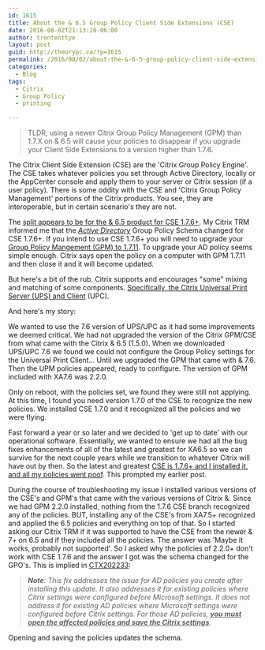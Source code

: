 ```yaml
---
id: 1615
title: About the & 6.5 Group Policy Client Side Extensions (CSE)
date: 2016-08-02T21:13:28-06:00
author: trententtye
layout: post
guid: http://theorypc.ca/?p=1615
permalink: /2016/08/02/about-the-&-6-5-group-policy-client-side-extensions-cse/
categories:
  - Blog
tags:
  - Citrix
  - Group Policy
  - printing

---
```

> <p class="">
>   TLDR; using a newer Citrix Group Policy Management (GPM) than 1.7.X on & 6.5 will cause your policies to disappear if you upgrade your Client Side Extensions to a version higher than 1.7.6.
> </p>

The Citrix Client Side Extension (CSE) are the 'Citrix Group Policy Engine'.  The CSE takes whatever policies you set through Active Directory, locally or the AppCenter console and apply them to your server or Citrix session (if a user policy).  There is some oddity with the CSE and 'Citrix Group Policy Management' portions of the Citrix products.  You see, they are interoperable, but in certain scenario's they are not.

The [split appears to be for the & 6.5 product for CSE 1.7.6+](https://theorypc.ca/2016/07/14/citrix-client-side-extensions-1-7-6-breaks-policies/).  My Citrix TRM informed me that the _<span style="text-decoration: underline;">Active Directory</span>_ Group Policy Schema changed for CSE 1.7.6+.  If you intend to use CSE 1.7.6+ you will need to upgrade your [Group Policy Mangement (GPM) to 1.7.11](http://support.citrix.com/article/CTX202233).  To upgrade your AD policy seems simple enough.  Citrix says open the policy on a computer with GPM 1.7.11 and then close it and it will become updated.

But here's a bit of the rub.  Citrix supports and encourages "some" mixing and matching of some components.  [Specifically, the Citrix Universal Print Server (UPS) and Client](http://docs.citrix.com/en-us/&-and-xendesktop/7-6/xad-print-landing/xad-print-provision.html) (UPC).

And here's my story:

We wanted to use the 7.6 version of UPS/UPC as it had some improvements we deemed critical.  We had not upgraded the version of the Citrix GPM/CSE from what came with the Citrix & 6.5 (1.5.0).  When we downloaded UPS/UPC 7.6 we found we could not configure the Group Policy  settings for the Universal Print Client... Until we upgraded the GPM that came with & 7.6.  Then the UPM policies appeared, ready to configure.  The version of GPM included with XA7.6 was 2.2.0.

Only on reboot, with the policies set, we found they were still not applying.  At this time, I found you need version 1.7.0 of the CSE to recognize the new policies.  We installed CSE 1.7.0 and it recognized all the policies and we were flying.

Fast forward a year or so later and we decided to 'get up to date' with our operational software.  Essentially, we wanted to ensure we had all the bug fixes enhancements of all of the latest and greatest for XA6.5 so we can survive for the next couple years while we transition to whatever Citrix will have out by then.  So the latest and greatest [CSE is 1.7.6+ and I installed it, and all my policies went poof](https://theorypc.ca/2016/07/14/citrix-client-side-extensions-1-7-6-breaks-policies/).  This prompted my earlier post.

During the course of troubleshooting my issue I installed various versions of the CSE's and GPM's that came with the various versions of Citrix &.  Since we had GPM 2.2.0 installed, nothing from the 1.7.6 CSE branch recognized any of the policies.  BUT, installing any of the CSE's from XA7.5+ recognized and applied the 6.5 policies and everything on top of that.  So I started asking our Citrix TRM if it was supported to have the CSE from the newer & 7+ on 6.5 and if they included all the policies.  The answer was 'Maybe it works, probably not supported'.  So I asked why the policies of 2.2.0+ don't work with CSE 1.7.6 and the answer I got was the schema changed for the GPO's.  This is implied in [CTX202233](http://support.citrix.com/article/CTX202233):

> _**Note**: This fix addresses the issue for AD policies you create after installing this update. It also addresses it for existing policies where Citrix settings were configured before Microsoft settings. It does not address it for existing AD policies where Microsoft settings were configured before Citrix settings. For those AD policies, <span style="text-decoration: underline;"><strong>you must open the affected policies and save the Citrix settings</strong></span>._

Opening and saving the policies updates the schema.

&nbsp;

<!-- AddThis Advanced Settings generic via filter on the_content -->

<!-- AddThis Share Buttons generic via filter on the_content -->